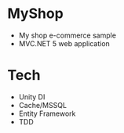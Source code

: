 # MyShop
* My shop e-commerce sample
* MVC.NET 5 web application


# Tech
* Unity DI
* Cache/MSSQL
* Entity Framework
* TDD 
